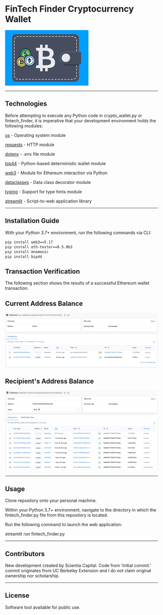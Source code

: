 # FinTech Finder Cryptocurrency Wallet

![FinTech_Finder_Cryptocurrency_Wallet](https://github.com/ScientiaCapital/FinTech-Finder-Cryptocurrency-Wallet/blob/main/Images/crypto_wallet.jpeg)

---

## Technologies

Before attempting to execute any Python code in crypto_wallet.py or fintech_finder, it is imperative that your development environment holds the following modules:

[os](https://docs.python.org/3/library/os.html) - Operating system module

[requests](https://docs.python-requests.org/en/master/index.html) - HTTP module

[dotenv](https://pypi.org/project/python-dotenv/) - .env file module

[bip44](https://pypi.org/project/bip44/) - Python-based deterministic wallet module

[web3](https://web3py.readthedocs.io/en/stable/) - Module for Ethereum interaction via Python

[dataclasses](https://docs.python.org/3/library/dataclasses.html) - Data class decorator module

[typing](https://docs.python.org/3/library/typing.html) - Support for type hints module

[streamlit](https://streamlit.io/) - Script-to-web application library

---

## Installation Guide

With your _Python 3.7+_ environment, run the following commands via CLI:
```
pip install web3==5.17
pip install eth-tester==0.5.0b3
pip install mnemonic
pip install bip44

```
## Transaction Verification

The following section shows the results of a successful Ethereum wallet transaction. 

## Current Address Balance

![Example_One](https://github.com/ScientiaCapital/FinTech-Finder-Cryptocurrency-Wallet/blob/main/Images/current_balance.png)

## Recipient's Address Balance

![Example_Two](https://github.com/ScientiaCapital/FinTech-Finder-Cryptocurrency-Wallet/blob/main/Images/current_balance_jo.png)

---

## Usage

Clone repository onto your personal machine.

Within your Python 3.7+ environment, navigate to the directory in which the fintech_finder.py file from this repository is located.

Run the following command to launch the web application:

streamlit run fintech_finder.py

---

## Contributors

New development created by Scientia Capital. Code from 'Initial commit.' commit originates from UC Berkeley Extension and I do not claim original ownership nor scholarship.

---

## License

Software tool available for public use. 
